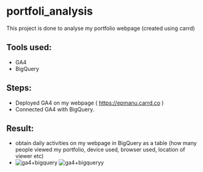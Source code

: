 # portfoli_analysis

This project is done to analyse my portfolio webpage (created using carrd)



## Tools used:

 - GA4
 - BigQuery

## Steps:

 - Deployed GA4 on my webpage ( https://epmanu.carrd.co )
 - Connected GA4 with BigQuery.

## Result:

 - obtain daily activities on my webpage in BigQuery as a table (how many people viewed my portfolio, device used, browser used, location of viewer etc)
 - 
   ![ga4+bigquery](https://github.com/epmanu185/portfoli_analysis/assets/144469882/8b18dd21-90b6-47e7-9c29-f899f29bc024)
   ![ga4+bigqueryy](https://github.com/epmanu185/portfoli_analysis/assets/144469882/d99e4d32-c12f-4562-bf93-8f8ab7576167)


   
